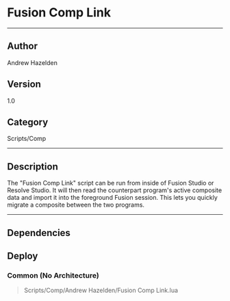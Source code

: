 # Fusion Comp Link
___

## Author
Andrew Hazelden

## Version
1.0

## Category
Scripts/Comp

___

## Description
<p>The "Fusion Comp Link" script can be run from inside of Fusion Studio or Resolve Studio. It will then read the counterpart program's active composite data and import it into the foreground Fusion session. This lets you quickly migrate a composite between the two programs.</p>

___

## Dependencies

## Deploy

### Common (No Architecture)

> Scripts/Comp/Andrew Hazelden/Fusion Comp Link.lua  
